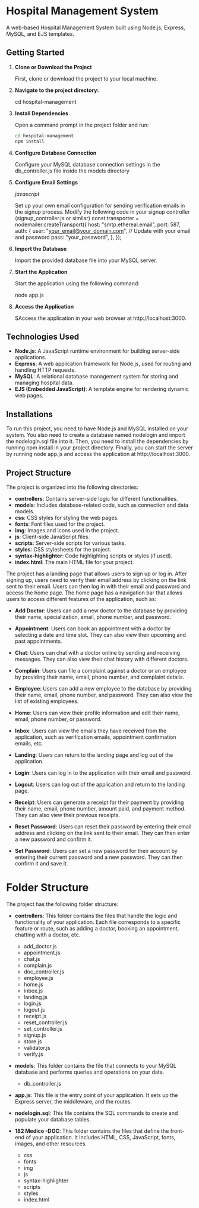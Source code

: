 # Hospital Management System

A web-based Hospital Management System built using Node.js, Express, MySQL, and EJS templates.

## Getting Started

1. **Clone or Download the Project**

   First, clone or download the project to your local machine.

2. **Navigate to the project directory:**

   cd hospital-management

3. **Install Dependencies**

   Open a command prompt in the project folder and run:

   ```bash
   cd hospital-management
   npm install

   ```

4. **Configure Database Connection**

   Configure your MySQL database connection settings in the db_controller.js file inside the models directory

5. **Configure Email Settings**

   _javascript_

   Set up your own email configuration for sending verification emails in the signup process. Modify the following code in your signup controller (signup_controller.js or similar)
   const transporter = nodemailer.createTransport({
   host: "smtp.ethereal.email",
   port: 587,
   auth: {
   user: "your_email@your_domain.com", // Update with your email and password
   pass: "your_password",
   },
   });

6. **Import the Database**

   Import the provided database file into your MySQL server.

7. **Start the Application**

   Start the application using the following command:

   node app.js

8. **Access the Application**

   SAccess the application in your web browser at http://localhost:3000.

## Technologies Used

- **Node.js**: A JavaScript runtime environment for building server-side applications.
- **Express**: A web application framework for Node.js, used for routing and handling HTTP requests.
- **MySQL**: A relational database management system for storing and managing hospital data.
- **EJS (Embedded JavaScript)**: A template engine for rendering dynamic web pages.

## Installations

To run this project, you need to have Node.js and MySQL installed on your system. You also need to create a database named nodelogin and import the nodelogin.sql file into it. Then, you need to install the dependencies by running npm install in your project directory. Finally, you can start the server by running node app.js and access the application at http://localhost:3000.

## Project Structure

The project is organized into the following directories:

- **controllers**: Contains server-side logic for different functionalities.
- **models**: Includes database-related code, such as connection and data models.
- **css**: CSS styles for styling the web pages.
- **fonts**: Font files used for the project.
- **img**: Images and icons used in the project.
- **js**: Client-side JavaScript files.
- **scripts**: Server-side scripts for various tasks.
- **styles**: CSS stylesheets for the project.
- **syntax-highlighter**: Code highlighting scripts or styles (if used).
- **index.html**: The main HTML file for your project.

The project has a landing page that allows users to sign up or log in. After signing up, users need to verify their email address by clicking on the link sent to their email. Users can then log in with their email and password and access the home page. The home page has a navigation bar that allows users to access different features of the application, such as:

- **Add Doctor**: Users can add a new doctor to the database by providing their name, specialization, email, phone number, and password.

- **Appointment**: Users can book an appointment with a doctor by selecting a date and time slot. They can also view their upcoming and past appointments.

- **Chat**: Users can chat with a doctor online by sending and receiving messages. They can also view their chat history with different doctors.

- **Complain**: Users can file a complaint against a doctor or an employee by providing their name, email, phone number, and complaint details.

- **Employee**: Users can add a new employee to the database by providing their name, email, phone number, and password. They can also view the list of existing employees.

- **Home**: Users can view their profile information and edit their name, email, phone number, or password.

- **Inbox**: Users can view the emails they have received from the application, such as verification emails, appointment confirmation emails, etc.

- **Landing**: Users can return to the landing page and log out of the application.

- **Login**: Users can log in to the application with their email and password.

- **Logout**: Users can log out of the application and return to the landing page.

- **Receipt**: Users can generate a receipt for their payment by providing their name, email, phone number, amount paid, and payment method. They can also view their previous receipts.

- **Reset Password**: Users can reset their password by entering their email address and clicking on the link sent to their email. They can then enter a new password and confirm it.

- **Set Password**: Users can set a new password for their account by entering their current password and a new password. They can then confirm it and save it.

# Folder Structure

The project has the following folder structure:

- **controllers**: This folder contains the files that handle the logic and functionality of your application. Each file corresponds to a specific feature or route, such as adding a doctor, booking an appointment, chatting with a doctor, etc.

  - add_doctor.js
  - appointment.js
  - chat.js
  - complain.js
  - doc_controller.js
  - employee.js
  - home.js
  - inbox.js
  - landing.js
  - login.js
  - logout.js
  - receipt.js
  - reset_controller.js
  - set_controller.js
  - signup.js
  - store.js
  - validator.js
  - verify.js

- **models**: This folder contains the file that connects to your MySQL database and performs queries and operations on your data.

  - db_controller.js

- **app.js**: This file is the entry point of your application. It sets up the Express server, the middleware, and the routes.

- **nodelogin.sql**: This file contains the SQL commands to create and populate your database tables.

- **182 Medico -DOC**: This folder contains the files that define the front-end of your application. It includes HTML, CSS, JavaScript, fonts, images, and other resources.

  - css
  - fonts
  - img
  - js
  - syntax-highlighter
  - scripts
  - styles
  - index.html
